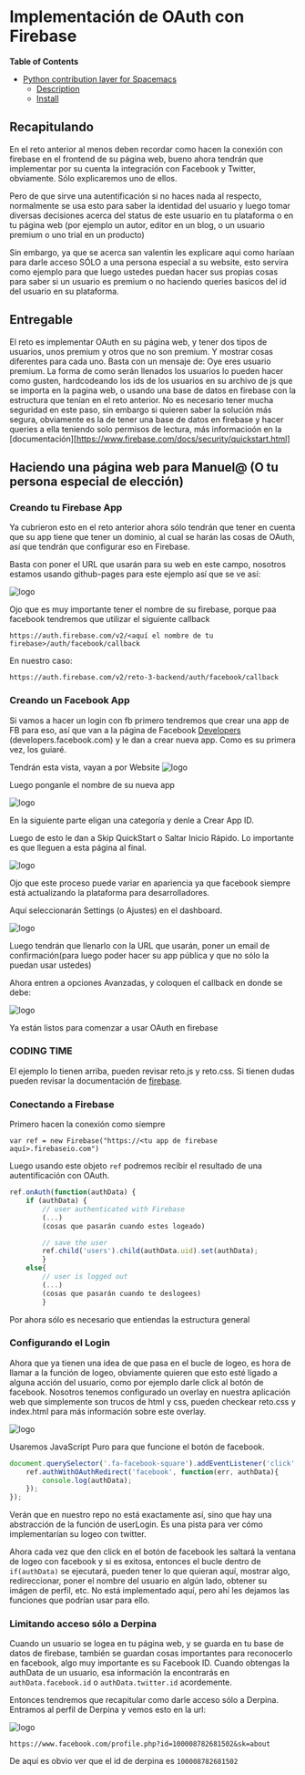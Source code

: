 # Implementación de OAuth con Firebase

<!-- markdown-toc start - Don't edit this section. Run M-x markdown-toc/generate-toc again -->
**Table of Contents**

- [Python contribution layer for Spacemacs](#python-contribution-layer-for-spacemacs)
    - [Description](#description)
    - [Install](#install)

<!-- markdown-toc end -->
## Recapitulando

En el reto anterior al menos deben recordar como hacen la conexión con
firebase en el frontend de su página web, bueno ahora tendrán que
implementar por su cuenta la integración con Facebook y Twitter,
obviamente. Sólo explicaremos uno de ellos.

Pero de que sirve una autentificación si no haces nada al respecto,
normalmente se usa esto para saber la identidad del usuario y luego
tomar diversas decisiones acerca del status de este usuario en tu
plataforma o en tu página web (por ejemplo un autor, editor en un
blog, o un usuario premium o uno trial en un producto)

Sin embargo, ya que se acerca san valentin les explicare aqui como
haríaan para darle acceso SÓLO a una persona especial a su website,
esto servira como ejemplo para que luego ustedes puedan hacer sus
propias cosas para saber si un usuario es premium o no haciendo
queries basicos del id del usuario en su plataforma.

## Entregable

El reto es implementar OAuth en su página web, y tener dos tipos de
usuarios, unos premium y otros que no son premium. Y mostrar cosas
diferentes para cada uno. Basta con un mensaje de: Oye eres usuario
premium. La forma de como serán llenados los usuarios lo pueden hacer
como gusten, hardcodeando los ids de los usuarios en su archivo de js
que se importa en la pagina web, o usando una base de datos en
firebase con la estructura que tenían en el reto anterior. No es
necesario tener mucha seguridad en este paso, sin embargo si quieren
saber la solución más segura, obviamente es la de tener una base de
datos en firebase y hacer queries a ella teniendo solo permisos de
lectura, más informacioón en la
[documentación][https://www.firebase.com/docs/security/quickstart.html]

## Haciendo una página web para Manuel@ (O tu persona especial de elección)

### Creando tu Firebase App

Ya cubrieron esto en el reto anterior ahora sólo tendrán que tener en
cuenta que su app tiene que tener un dominio, al cual se harán las
cosas de OAuth, así que tendrán que configurar eso en Firebase.

Basta con poner el URL que usarán para su web en este campo, nosotros
estamos usando github-pages para este ejemplo así que se ve así:

![logo](docImg/firebase_domain.png)

Ojo que es muy importante tener el nombre de su firebase, porque paa
facebook tendremos que utilizar el siguiente callback

`https://auth.firebase.com/v2/<aquí el nombre de tu firebase>/auth/facebook/callback`

En nuestro caso:

`https://auth.firebase.com/v2/reto-3-backend/auth/facebook/callback`

### Creando un Facebook App 

Si vamos a hacer un login con fb primero tendremos que crear una app de FB para eso, así que van a la página de Facebook [Developers]( developers.facebook.com ) (developers.facebook.com) y le dan a crear nueva app. Como es su primera vez, los guiaré.

Tendrán esta vista, vayan a por Website
![logo](docImg/facebook_new_app.png)

Luego ponganle el nombre de su nueva app

![logo](docImg/facebook_new_app_id.png)

En la siguiente parte eligan una categoría y denle a Crear App ID.

Luego de esto le dan a Skip QuickStart o Saltar Inicio Rápido. Lo importante es que lleguen a esta página al final.

![logo](docImg/facebook_app_overview.png)

Ojo que este proceso puede variar en apariencia ya que facebook siempre está actualizando la plataforma para desarrolladores.

Aquí seleccionarán Settings (o Ajustes) en el dashboard.

![logo](docImg/facebook_app_settings_basic.png)

Luego tendrán que llenarlo con la URL que usarán, poner un email de confirmación(para luego poder hacer su app pública y que no sólo la puedan usar ustedes)


Ahora entren a opciones Avanzadas, y coloquen el callback en donde se debe:

![logo](docImg/facebook_app_settings_advanced.png)

Ya están listos para comenzar a usar OAuth en firebase

### CODING TIME

El ejemplo lo tienen arriba, pueden revisar reto.js y reto.css. Si
tienen dudas pueden revisar la documentación de [firebase](
https://www.firebase.com/docs/web/guide/login/facebook.html ).

### Conectando a Firebase

Primero hacen la conexión como siempre

`var ref = new Firebase("https://<tu app de firebase aquí>.firebaseio.com")`

Luego usando este objeto `ref` podremos recibir el resultado de una autentificación con OAuth.


``` js
ref.onAuth(function(authData) {
    if (authData) {
        // user authenticated with Firebase
        (...)
        (cosas que pasarán cuando estes logeado)

        // save the user 
        ref.child('users').child(authData.uid).set(authData);
        }
    else{
        // user is logged out
        (...)
        (cosas que pasarán cuando te deslogees)
        }
```

Por ahora sólo es necesario que entiendas la estructura general

### Configurando el Login

Ahora que ya tienen una idea de que pasa en el bucle de logeo, es hora
de llamar a la función de logeo, obviamente quieren que esto esté
ligado a alguna acción del usuario, como por ejemplo darle click al
botón de facebook. Nosotros tenemos configurado un overlay en nuestra
aplicación web que simplemente son trucos de html y css, pueden
checkear reto.css y index.html para más información sobre este overlay.
    
![logo](docImg/overlay.png)

Usaremos JavaScript Puro para que funcione el botón de facebook.

```js
document.querySelector('.fa-facebook-square').addEventListener('click', function(){
    ref.authWithOAuthRedirect('facebook', function(err, authData){
        console.log(authData);
    });
});
```

Verán que en nuestro repo no está exactamente así, sino que hay una
abstracción de la función de userLogin. Es una pista para ver cómo
implementarían su logeo con twitter.

Ahora cada vez que den click en el botón de facebook les saltará la
ventana de logeo con facebook y si es exitosa, entonces el bucle
dentro de `if(authData)` se ejecutará, pueden tener lo que quieran
aquí, mostrar algo, redireccionar, poner el nombre del usuario en
algún lado, obtener su imágen de perfil, etc. No está implementado
aquí, pero ahí les dejamos las funciones que podrían usar para ello.

### Limitando acceso sólo a Derpina

Cuando un usuario se logea en tu página web, y se guarda en tu base de
datos de firebase, también se guardan cosas importantes para
reconocerlo en facebook, algo muy importante es su Facebook ID. Cuando
obtengas la authData de un usuario, esa información la encontrarás en
`authData.facebook.id` o `authData.twitter.id` acordemente.

Entonces tendremos que recapitular como darle acceso sólo a Derpina. Entramos al perfil de Derpina y vemos esto en la url:

![logo](docImg/derpina.png)

`https://www.facebook.com/profile.php?id=100008782681502&sk=about`

De aquí es obvio ver que el id de derpina es `100008782681502`
